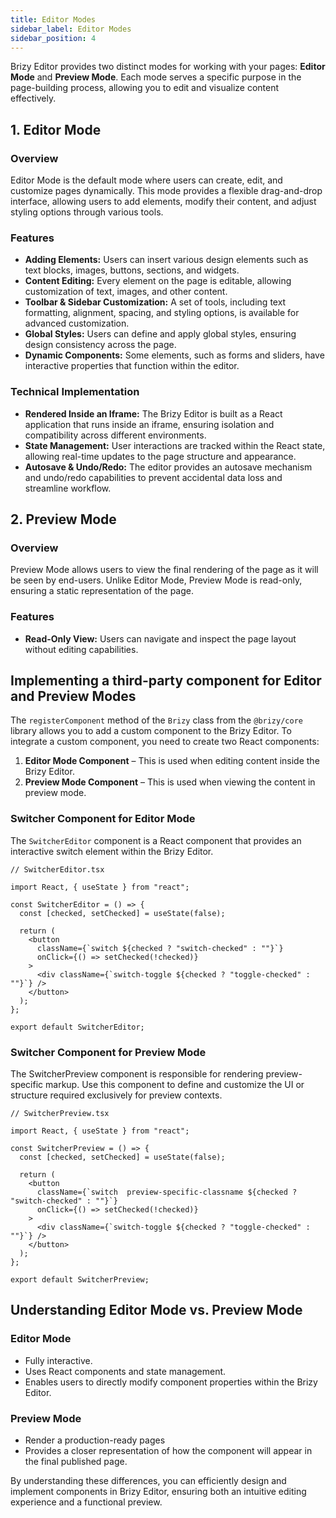 ```yaml
---
title: Editor Modes
sidebar_label: Editor Modes
sidebar_position: 4 
---
```


Brizy Editor provides two distinct modes for working with your pages: **Editor Mode** and **Preview Mode**. Each mode serves a specific purpose in the page-building process, allowing you to edit and visualize content effectively.

## 1. Editor Mode
### Overview
Editor Mode is the default mode where users can create, edit, and customize pages dynamically. This mode provides a flexible drag-and-drop interface, allowing users to add elements, modify their content, and adjust styling options through various tools.

### Features
- **Adding Elements:** Users can insert various design elements such as text blocks, images, buttons, sections, and widgets.
- **Content Editing:** Every element on the page is editable, allowing customization of text, images, and other content.
- **Toolbar & Sidebar Customization:** A set of tools, including text formatting, alignment, spacing, and styling options, is available for advanced customization.
- **Global Styles:** Users can define and apply global styles, ensuring design consistency across the page.
- **Dynamic Components:** Some elements, such as forms and sliders, have interactive properties that function within the editor.

### Technical Implementation
- **Rendered Inside an Iframe:** The Brizy Editor is built as a React application that runs inside an iframe, ensuring isolation and compatibility across different environments.
- **State Management:** User interactions are tracked within the React state, allowing real-time updates to the page structure and appearance.
- **Autosave & Undo/Redo:** The editor provides an autosave mechanism and undo/redo capabilities to prevent accidental data loss and streamline workflow.

## 2. Preview Mode
### Overview
Preview Mode allows users to view the final rendering of the page as it will be seen by end-users. Unlike Editor Mode, Preview Mode is read-only, ensuring a static representation of the page.

### Features
- **Read-Only View:** Users can navigate and inspect the page layout without editing capabilities.

## Implementing a third-party component for Editor and Preview Modes

The `registerComponent` method of the `Brizy` class from the `@brizy/core` library allows you to add a custom component to the Brizy Editor. To integrate a custom component, you need to create two React components:

1. **Editor Mode Component** – This is used when editing content inside the Brizy Editor.
2. **Preview Mode Component** – This is used when viewing the content in preview mode. 

### Switcher Component for Editor Mode
The `SwitcherEditor` component is a React component that provides an interactive switch element within the Brizy Editor.

```tsx
// SwitcherEditor.tsx

import React, { useState } from "react";

const SwitcherEditor = () => {
  const [checked, setChecked] = useState(false);

  return (
    <button
      className={`switch ${checked ? "switch-checked" : ""}`}
      onClick={() => setChecked(!checked)}
    >
      <div className={`switch-toggle ${checked ? "toggle-checked" : ""}`} />
    </button>
  );
};

export default SwitcherEditor;
```

### Switcher Component for Preview Mode
The SwitcherPreview component is responsible for rendering preview-specific markup. Use this component to define and customize the UI or structure required exclusively for preview contexts.

```tsx
// SwitcherPreview.tsx

import React, { useState } from "react";

const SwitcherPreview = () => {
  const [checked, setChecked] = useState(false);

  return (
    <button
      className={`switch  preview-specific-classname ${checked ? "switch-checked" : ""}`}
      onClick={() => setChecked(!checked)}
    >
      <div className={`switch-toggle ${checked ? "toggle-checked" : ""}`} />
    </button>
  );
};

export default SwitcherPreview;
```

## Understanding Editor Mode vs. Preview Mode
### Editor Mode
- Fully interactive.
- Uses React components and state management.
- Enables users to directly modify component properties within the Brizy Editor.

### Preview Mode
- Render a production-ready pages
- Provides a closer representation of how the component will appear in the final published page.

By understanding these differences, you can efficiently design and implement components in Brizy Editor, ensuring both an intuitive editing experience and a functional preview.
